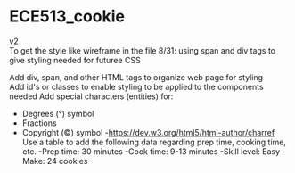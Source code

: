# ECE513_cookie

v2
<br>To get the style like wireframe in the file 8/31: 
using span and div tags to give styling needed for futuree CSS
  
Add div, span, and other HTML tags to organize web page for styling  
Add id's or classes to enable styling to be applied to the components needed
Add special characters (entities) for:
 - Degrees (°) symbol 
 - Fractions
 - Copyright (©) symbol
 -https://dev.w3.org/html5/html-author/charref
Use a table to add the following data regarding prep time, cooking time, etc.
  -Prep time: 30 minutes
  -Cook time: 9-13 minutes
  -Skill level: Easy
  -Make: 24 cookies

